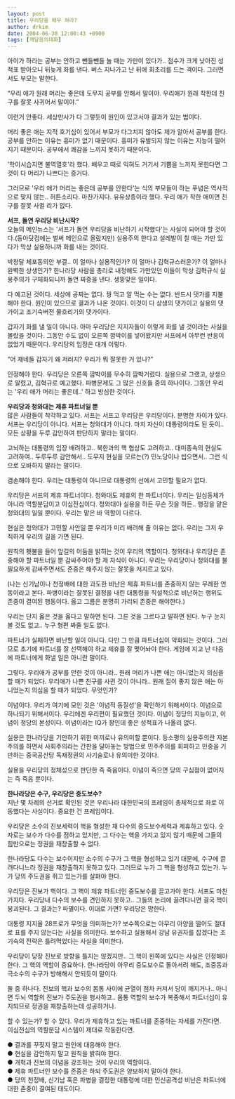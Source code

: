 ```yaml
---
layout: post
title: 우리당을 매우 쳐라?
author: drkim
date: 2004-06-30 12:00:43 +0900
tags: [깨달음의대화]
---
```

아이가 하라는 공부는 안하고 뺀들뺀들 놀 때는 가만이 있다가.. 점수가 크게 낮아진 성적표 받아오니 뒤늦게 화를 낸다. 버스 지나가고 난 뒤에 회초리를 드는 격이다. 그러면서도 부모는 말한다.    
  
“우리 애가 원래 머리는 좋은데 도무지 공부를 안해서 말이야. 우리애가 원래 착한데 친구를 잘못 사귀어서 말이야.”    
  
이런거 안좋다. 세상만사가 다 그렇듯이 원인이 있고서야 결과가 있는 법이다.    
  
머리 좋은 애는 지적 호기심이 있어서 부모가 다그치지 않아도 제가 알아서 공부를 한다. 공부를 안하는 이유는 흥미가 없기 때문이다. 흥미가 유발되지 않는 이유는 지능이 떨어지기 때문이다. 공부에서 쾌감을 느끼지 못하기 때문이다.    
  
'학이시습지면 불역열호'라 했다. 배우고 때로 익혀도 거기서 기쁨을 느끼지 못한다면 그것이 다 머리가 나쁘다는 증거다.    
  
그러므로 '우리 애가 머리는 좋은데 공부를 안한다'는 식의 부모들이 하는 푸념은 역사적으로 맞지 않는.. 허튼소리다. 마찬가지다. 유유상종이라 했다. 우리 애가 착한 애이면 친구를 잘못 사귈 리가 없다. 
  
  
**서프, 돌연 우리당 비난시작?**  
오늘의 메인뉴스는 '서프가 돌연 우리당을 비난하기 시작했다'는 사실이 되어야 할 것이다.(동아닷컴에는 벌써 메인으로 올랐지만) 실용주의 한다고 설레발이 칠 때는 가만 있다가 막상 실용하니까 화를 내는 것이다.    
  
박창달 체포동의안 부결.. 이 얼마나 실용적인가? 이 얼마나 김혁규스러운가? 이 얼마나 완벽한 상생인가? 한나라당 사람을 총리로 내정해도 가만있던 이들이 막상 김혁규식 실용주의가 구체화되니까 돌연 짜증을 낸다. 생뚱맞은 일이다.    
  
다 예고된 것이다. 세상에 공짜는 없다. 꿩 먹고 알 먹는 수는 없다. 반드시 댓가를 지불해야 한다. 원인이 있으므로 결과가 나온 것이다. 이것이 다 상생의 댓가이고 실용의 댓가이고 조기숙버전 물흐리기의 댓가이다.    
  
갑자기 화를 낼 일이 아니다. 아마 우리당은 지지자들이 이렇게 화를 낼 것이라는 사실을 몰랐을 것이다. 그동안 수도 없이 오른쪽 깜박이를 넣어왔지만 서프에서 아무런 반응이 없었기 때문이다. 우리당의 입장은 대개 이렇다. 
  
  
“어 쟤네들 갑자기 왜 저러지? 우리가 뭐 잘못한 거 있나?”    
  
인정해야 한다. 우리당은 오른쪽 깜박이를 무수히 깜박거렸다. 실용으로 그랬고, 상생으로 알렸고, 김혁규로 예고했다. 파병문제도 그 많은 신호들 중의 하나이다. 그동안 우리는 '우리 애가 머리는 좋은데..' 하고 방심한 것이다.    
  
**우리당과 청와대는 제휴 파트너일 뿐**  
많은 사람들이 착각하고 있다. 서프는 서프고 우리당은 우리당이다. 분명한 차이가 있다. 서프는 우리당이 아니다. 서프는 청와대가 아니다. 마치 자신이 대통령이라도 된 듯이.. 모든 상황을 두루 감안하여 판단하지 말라는 말이다.    
  
고뇌하는 대통령의 입장 배려하고.. 북한과의 핵 협상도 고려하고.. 대미종속의 현실도 고려하여.. 두루두루 감안해서.. 도무지 현실을 모르는(?) 민노당이나 씹으면서.. 그런 식으로 오바하지 말라는 말이다.    
  
겸손해야 한다. 우리는 대통령이 아니므로 대통령의 선에서 고민할 필요가 없다. 
  
  
우리당은 서프의 제휴 파트너이다. 청와대도 제휴의 한 파트너이다. 우리는 일심동체가 아니라 역할분담이고 이심전심이다. 청와대야 실용을 하든 무슨 짓을 하든.. 행정을 맡은 청와대의 일일 뿐이다. 우리는 맡은 바 역할이 다르다.    
  
현실은 청와대가 고민할 사안일 뿐 우리가 미리 배려해 줄 이유는 없다. 우리는 그저 우직하게 우리의 길을 가면 된다.    
  
원칙의 횃불을 들어 앞길의 어둠을 밝히는 것이 우리의 역할이다. 청와대나 우리당은 존중해야 할 파트너일 뿐 감싸주어야 할 제 자식이 아니다. 우리는 우리당이나 청와대를 불필요하게 감싸주면서도 존중은 해주지 않는 잘못을 저지르고 있다.    
  
(나는 신기남이나 천정배에 대한 과도한 비난은 제휴 파트너를 존중하지 않는 무례한 언동이라고 본다. 파병이라는 잘못된 결정을 내린 대통령을 직설적으로 비난하는 행위도 존중이 결여된 행동이다. 옳고 그름은 분명히 가리되 존중은 해야한다.)    
  
우리는 단지 옳은 것을 옳다고 말하면 된다. 그른 것을 그르다고 말하면 된다. 누구 눈치 볼 것도 없고.. 누구 형편 봐줄 일도 없다.    
  
파트너가 실패하면 비난할 일이 아니다. 다만 그 만큼 파트너십이 약화되는 것이다. 그러므로 초기에 파트너를 잘 선택해야 하고 제휴를 잘 맺어놔야 한다. 게임에 지고 난 다음에 파트너에게 화낼 일은 아니란 말이다.    
  
그렇다. 우리애가 공부를 안한 것이 아니라.. 원래 머리가 나쁜 애는 아니었는지 의심을 할 때가 되었다. 우리애가 나쁜 친구를 사귄 것이 아니라.. 원래 질이 좋지 않은 애는 아니었는지 의심을 할 때가 되었다. 무엇인가? 
  
  
이념이다. 우리가 여기에 모인 것은 '이념적 동질성'을 확인하기 위해서이다. 이념으로 하나되기 위해서이다. 우리에겐 우리편이 필요했던 것이다. 이념이 정당의 지능이고, 이념이 정당의 본성이다. 이념이라는 IQ가 꽝인데 좋은 성적표가 나올리 없다.    
  
실용은 한나라당을 기만하기 위한 미끼로나 유의미할 뿐이다. 등소평의 실용주의란 자본주의를 하면서 사회주의라는 간판을 달아놓는 방법으로 민주주의를 회피하고 민중을 기만하는 중국공산당 독재정권의 사기술로나 유의미한 것이다.    
  
실용을 우리당의 정체성으로 판단한 즉 죽음이다. 이념이 죽으면 당의 구심점이 없어지는 즉 죽음 뿐이다.    
  
**한나라당은 수구, 우리당은 중도보수?**  
지난 몇 차례의 선거로 확인된 것은 우리나라 대한민국의 프레임이 총체적으로 좌로 이동했다는 사실이다. 중요한 건 프레임이다.    
  
우리당은 소수의 진보세력이 핵을 형성한 채 다수의 중도보수세력과 제휴하고 있다. 숫자로는 보수가 다수를 점하고 있지만, 그 다수는 핵을 가지고 있지 않기 때문에 그들의 힘만으로는 정권을 재창출할 수 없다. 
  
  
한나라당도 다수는 보수이지만 소수의 수구가 그 핵을 형성하고 있기 대문에, 수구에 끌려다니느라 정권을 재창출하지 못하고 있다. 그러므로 누가 그 핵을 형성하고 있는가. 누가 당의 주도권을 쥐고 있는가를 살펴야 한다.    
  
우리당은 진보가 핵이다. 그 핵이 제휴 파트너인 중도보수를 끌고가야 한다. 서프도 마찬가지다. 우리당내 다수의 보수를 견인하지 못하고.. 그들의 논리에 끌려다니면 결국 핵이 붕괴된다. 그 결과는? 파멸이다. 이대로 가면? 우리당은 망한다.    
  
대통령 지지율 28프로가 무엇을 의미하는가? 보수쪽으로는 아무리 아양을 떨어도 절대로 표를 주지 않는다는 사실을 의미한다. 보수하고 실용해서 강남 유권자를 잡겠다는 조기숙의 전략은 틀려먹었다는 사실을 의미한다.    
  
우리당이 당장 진보로 방향을 틀지는 않겠지만.. 그 핵이 왼쪽에 있다는 사실은 인정해야 한다. 그 핵의 역할이 중요하다. 한나라당이 아무리 중도보수로 돌아서려 해도, 조중동과 극소수의 수구가 방해해서 안되듯이 말이다. 
  
  
둘 중 하나다. 진보의 핵과 보수의 몸통 사이에 균열이 점차 커져서 당이 깨지거나.. 아니면 두뇌 역할의 진보가 주도권을 행사하고.. 몸통 역할의 보수가 복종해서 파트너십이 유지되므로 정권을 재창출하는데 성공하거나.    
  
할 수 있는가? 할 수 있다. 우리가 제휴하고 있는 파트너를 존중하는 자세를 가진다면. 이심전심의 역할분담 시스템이 제대로 작동한다면.    
  
● 결과를 꾸짖지 말고 원인에 대응해야 한다.   
● 현실을 감안하지 말고 원칙을 밝혀야 한다.   
● 개혁과 진보의 이념을 강조하는 것이 우리의 역할이다.   
● 제휴 파트너인 보수를 존중은 하되 주도권은 양보하지 말아야 한다.   
● 당의 천정배, 신기남 혹은 파병을 결정한 대통령에 대한 인신공격성 비난은 파트너에 대한 존중이 결여된 태도이다.